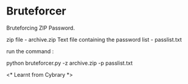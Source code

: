 # Bruteforcer

Bruteforcing ZIP Password.

zip file - archive.zip
Text file containing the password list - passlist.txt

run the command :

 python bruteforcer.py -z archive.zip -p passlist.txt
 
<* Learnt from Cybrary *>
